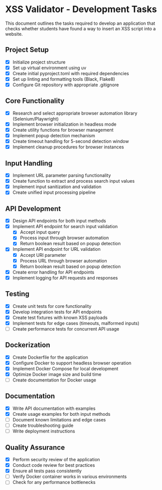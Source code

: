 # XSS Validator - Development Tasks

This document outlines the tasks required to develop an application that checks whether students have found a way to insert an XSS script into a website.

## Project Setup

- [x] Initialize project structure
- [x] Set up virtual environment using uv
- [x] Create initial pyproject.toml with required dependencies
- [x] Set up linting and formatting tools (Black, Flake8)
- [x] Configure Git repository with appropriate .gitignore

## Core Functionality

- [x] Research and select appropriate browser automation library (Selenium/Playwright)
- [x] Implement browser initialization in headless mode
- [x] Create utility functions for browser management
- [x] Implement popup detection mechanism
- [x] Create timeout handling for 5-second detection window
- [x] Implement cleanup procedures for browser instances

## Input Handling

- [x] Implement URL parameter parsing functionality
- [x] Create function to extract and process search input values
- [x] Implement input sanitization and validation
- [x] Create unified input processing pipeline

## API Development

- [x] Design API endpoints for both input methods
- [x] Implement API endpoint for search input validation
  - [x] Accept input query
  - [x] Process input through browser automation
  - [x] Return boolean result based on popup detection
- [x] Implement API endpoint for URL validation
  - [x] Accept URI parameter
  - [x] Process URL through browser automation
  - [x] Return boolean result based on popup detection
- [x] Create error handling for API endpoints
- [x] Implement logging for API requests and responses

## Testing

- [x] Create unit tests for core functionality
- [x] Develop integration tests for API endpoints
- [x] Create test fixtures with known XSS payloads
- [x] Implement tests for edge cases (timeouts, malformed inputs)
- [ ] Create performance tests for concurrent API usage

## Dockerization

- [x] Create Dockerfile for the application
- [x] Configure Docker to support headless browser operation
- [x] Implement Docker Compose for local development
- [x] Optimize Docker image size and build time
- [ ] Create documentation for Docker usage

## Documentation

- [x] Write API documentation with examples
- [x] Create usage examples for both input methods
- [ ] Document known limitations and edge cases
- [ ] Create troubleshooting guide
- [ ] Write deployment instructions

## Quality Assurance

- [x] Perform security review of the application
- [x] Conduct code review for best practices
- [x] Ensure all tests pass consistently
- [ ] Verify Docker container works in various environments
- [ ] Check for any performance bottlenecks
